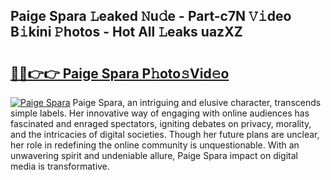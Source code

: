 ## Paige Spara 𝙻eaked 𝙽u𝚍e - Part-c7N 𝚅𝚒deo B𝚒kini 𝙿hotos - Hot All 𝙻eaks uazXZ

# <h2><a href="http://ld5blj.urlbe.top/?page=Paige+Spara">🔗🔗👉👉 Paige Spara P𝚑oto𝚜Vid𝚎o</a></h2>

[![Paige Spara](https://i.imgur.com/eBuTRDB.gif)](http://ld5blj.urlbe.top/?page=Paige+Spara)
Paige Spara, an intriguing and elusive character, transcends simple labels. Her innovative way of engaging with online audiences has fascinated and enraged spectators, igniting debates on privacy, morality, and the intricacies of digital societies. Though her future plans are unclear, her role in redefining the online community is unquestionable. With an unwavering spirit and undeniable allure, Paige Spara impact on digital media is transformative.
